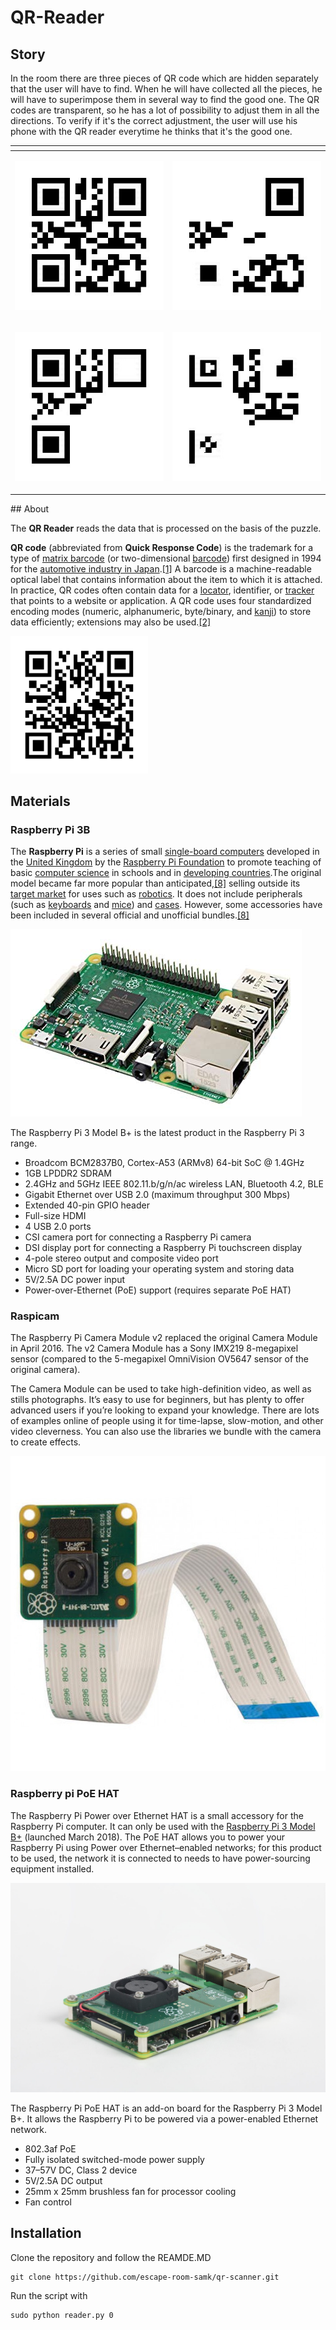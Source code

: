 # QR-Reader

## Story

In the room there are three pieces of QR code which are hidden separately that the user will have to find. When he will have collected all the pieces, he will have to superimpose them in several way to find the good one. The QR codes are transparent, so he has a lot of possibility to adjust them in all the directions. To verify if it's the correct adjustment, the user will use his phone with the QR reader everytime he thinks that it's the good one. 

<table>
  <thead>
    <tr>
      <th style="text-align:left"></th>
      <th style="text-align:left"></th>
    </tr>
  </thead>
  <tbody>
    <tr>
      <td style="text-align:left">
        <p></p>
        <p></p>
        <p>
          <img src="../.gitbook/assets/image (6).png" alt="Full QR code" />
        </p>
      </td>
      <td style="text-align:left">
        <p></p>
        <p></p>
        <p>
          <img src="../.gitbook/assets/image (15).png" alt="Part of QR code" />
        </p>
      </td>
    </tr>
    <tr>
      <td style="text-align:left">
        <p></p>
        <p>
          <img src="../.gitbook/assets/image (14).png" alt="Part of QR code" />
        </p>
      </td>
      <td style="text-align:left">
        <p></p>
        <p>
          <img src="../.gitbook/assets/image (10).png" alt="Part of QR code" />
        </p>
      </td>
    </tr>
  </tbody>
</table>## About

The **QR Reader** reads the data that is processed on the basis of the puzzle.

**QR code** \(abbreviated from **Quick Response Code**\) is the trademark for a type of [matrix barcode](https://en.wikipedia.org/wiki/Matrix_barcode) \(or two-dimensional [barcode](https://en.wikipedia.org/wiki/Barcode)\) first designed in 1994 for the [automotive industry in Japan](https://en.wikipedia.org/wiki/Automotive_industry_in_Japan).[\[1\]](https://en.wikipedia.org/wiki/QR_code#cite_note-1) A barcode is a machine-readable optical label that contains information about the item to which it is attached. In practice, QR codes often contain data for a [locator](https://en.wikipedia.org/wiki/URL), identifier, or [tracker](https://en.wikipedia.org/wiki/Website_visitor_tracking) that points to a website or application. A QR code uses four standardized encoding modes \(numeric, alphanumeric, byte/binary, and [kanji](https://en.wikipedia.org/wiki/Kanji)\) to store data efficiently; extensions may also be used.[\[2\]](https://en.wikipedia.org/wiki/QR_code#cite_note-QRCodefeatures-2)

![QR code example ](../.gitbook/assets/qr_code_for_mobile_english_wikipedia.svg.png)



## Materials

### Raspberry Pi 3B

The **Raspberry Pi** is a series of small [single-board computers](https://en.wikipedia.org/wiki/Single-board_computer) developed in the [United Kingdom](https://en.wikipedia.org/wiki/United_Kingdom) by the [Raspberry Pi Foundation](https://en.wikipedia.org/wiki/Raspberry_Pi_Foundation) to promote teaching of basic [computer science](https://en.wikipedia.org/wiki/Computer_science) in schools and in [developing countries](https://en.wikipedia.org/wiki/Developing_countries).The original model became far more popular than anticipated,[\[8\]](https://en.wikipedia.org/wiki/Raspberry_Pi#cite_note-1000x-8) selling outside its [target market](https://en.wikipedia.org/wiki/Target_market) for uses such as [robotics](https://en.wikipedia.org/wiki/Robotics). It does not include peripherals \(such as [keyboards](https://en.wikipedia.org/wiki/Keyboard_%28computing%29) and [mice](https://en.wikipedia.org/wiki/Mouse_%28computing%29)\) and [cases](https://en.wikipedia.org/wiki/Computer_case). However, some accessories have been included in several official and unofficial bundles.[\[8\]](https://en.wikipedia.org/wiki/Raspberry_Pi#cite_note-1000x-8)

![Raspberry Pi 3B](../.gitbook/assets/91zsu44+34l._sx466_.jpg)

The Raspberry Pi 3 Model B+ is the latest product in the Raspberry Pi 3 range.

* Broadcom BCM2837B0, Cortex-A53 \(ARMv8\) 64-bit SoC @ 1.4GHz
* 1GB LPDDR2 SDRAM
* 2.4GHz and 5GHz IEEE 802.11.b/g/n/ac wireless LAN, Bluetooth 4.2, BLE
* Gigabit Ethernet over USB 2.0 \(maximum throughput 300 Mbps\)
* Extended 40-pin GPIO header
* Full-size HDMI
* 4 USB 2.0 ports
* CSI camera port for connecting a Raspberry Pi camera
* DSI display port for connecting a Raspberry Pi touchscreen display
* 4-pole stereo output and composite video port
* Micro SD port for loading your operating system and storing data
* 5V/2.5A DC power input
* Power-over-Ethernet \(PoE\) support \(requires separate PoE HAT\)

### Raspicam

The Raspberry Pi Camera Module v2 replaced the original Camera Module in April 2016. The v2 Camera Module has a Sony IMX219 8-megapixel sensor \(compared to the 5-megapixel OmniVision OV5647 sensor of the original camera\).

The Camera Module can be used to take high-definition video, as well as stills photographs. It’s easy to use for beginners, but has plenty to offer advanced users if you’re looking to expand your knowledge. There are lots of examples online of people using it for time-lapse, slow-motion, and other video cleverness. You can also use the libraries we bundle with the camera to create effects.

![Raspberry Pi Cam](../.gitbook/assets/raspicamv2-01-700x700.jpg)

### Raspberry pi PoE HAT

The Raspberry Pi Power over Ethernet HAT is a small accessory for the Raspberry Pi computer. It can only be used with the [Raspberry Pi 3 Model B+](https://www.raspberrypi.org/products/raspberry-pi-3-model-b-plus/) \(launched March 2018\). The PoE HAT allows you to power your Raspberry Pi using Power over Ethernet–enabled networks; for this product to be used, the network it is connected to needs to have power-sourcing equipment installed.

![Raspberry Pi PoE HAT](../.gitbook/assets/770a6308-1622x1080.jpg)

The Raspberry Pi PoE HAT is an add-on board for the Raspberry Pi 3 Model B+. It allows the Raspberry Pi to be powered via a power-enabled Ethernet network.

* 802.3af PoE
* Fully isolated switched-mode power supply
* 37–57V DC, Class 2 device
* 5V/2.5A DC output
* 25mm x 25mm brushless fan for processor cooling
* Fan control

## Installation

Clone the repository and follow the REAMDE.MD 

```text
git clone https://github.com/escape-room-samk/qr-scanner.git
```

Run the script with 

```text
sudo python reader.py 0
```



